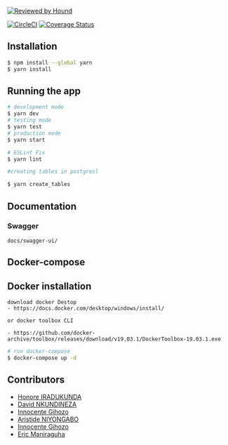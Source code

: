 [![Reviewed by Hound](https://img.shields.io/badge/Reviewed_by-Hound-8E64B0.svg)](https://houndci.com)

[![CircleCI](https://circleci.com/gh/atlp-rwanda/elites-bn-be.svg?style=svg)](https://circleci.com/gh/atlp-rwanda/elites-bn-be)
[![Coverage Status](https://coveralls.io/repos/github/atlp-rwanda/elites-bn-be/badge.svg)](https://coveralls.io/github/atlp-rwanda/elites-bn-be)

## Installation

```bash
$ npm install --global yarn
$ yarn install
```

## Running the app

```bash
# development mode
$ yarn dev
# testing mode
$ yarn test
# production mode
$ yarn start

# ESLint Fix
$ yarn lint

#creating tables in postgresl

$ yarn create_tables
```

## Documentation

### Swagger

```
docs/swagger-ui/
```

## Docker-compose

## Docker installation

```
download docker Destop
- https://docs.docker.com/desktop/windows/install/

or docker toolbox CLI

- https://github.com/docker-archive/toolbox/releases/download/v19.03.1/DockerToolbox-19.03.1.exe
```

```bash
# run docker-compose
$ docker-compose up -d
```

## Contributors

- [Honore IRADUKUNDA](https://github.com/ihonore)
- [David NKUNDINEZA](https://github.com/Dev-nkundineza)
- [Innocente Gihozo](https://github.com/gihozoinnocente)
- [Aristide NIYONGABO](https://github.com/niyongaboaristide17)
- [Innocente Gihozo](https://github.com/gihozoinnocente)
- [Eric Maniraguha](https://github.com/ericmaniraguha)
